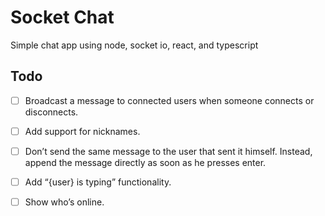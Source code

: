 # Socket Chat

Simple chat app using node, socket io, react, and typescript

## Todo

- [ ] Broadcast a message to connected users when someone connects or disconnects.

- [ ] Add support for nicknames.

- [ ] Don’t send the same message to the user that sent it himself. Instead, append the message directly as soon as he presses enter.

- [ ] Add “{user} is typing” functionality.

- [ ] Show who’s online.
